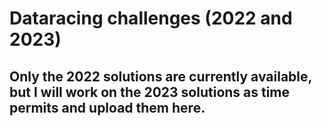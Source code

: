 # Dataracing challenges (2022 and 2023)
## Only the 2022 solutions are currently available, but I will work on the 2023 solutions as time permits and upload them here.
